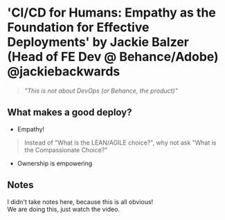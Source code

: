# 'CI/CD for Humans: Empathy as the Foundation for Effective Deployments' by Jackie Balzer (Head of FE Dev @ Behance/Adobe) @jackiebackwards

> _"This is not about DevOps (or Behance, the product)"_

## What makes a good deploy?

- Empathy!
> Instead of "What is the LEAN/AGILE choice?", why not ask "What is the Compassionate Choice?"
- Ownership is empowering

## Notes

I didn't take notes here, because this is all obvious! \
We are doing this, just watch the video.